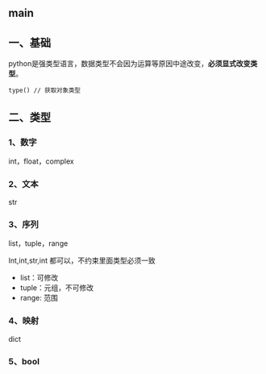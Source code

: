 ## main

## 一、基础

python是强类型语言，数据类型不会因为运算等原因中途改变，**必须显式改变类型**。

```
type() // 获取对象类型
```

## 二、类型

### 1、数字

int，float，complex

### 2、文本

str

### 3、序列

list，tuple，range

Int,int,str,int 都可以，不约束里面类型必须一致

- list：可修改
- tuple：元组，不可修改
- range: 范围



### 4、映射

dict



### 5、bool










